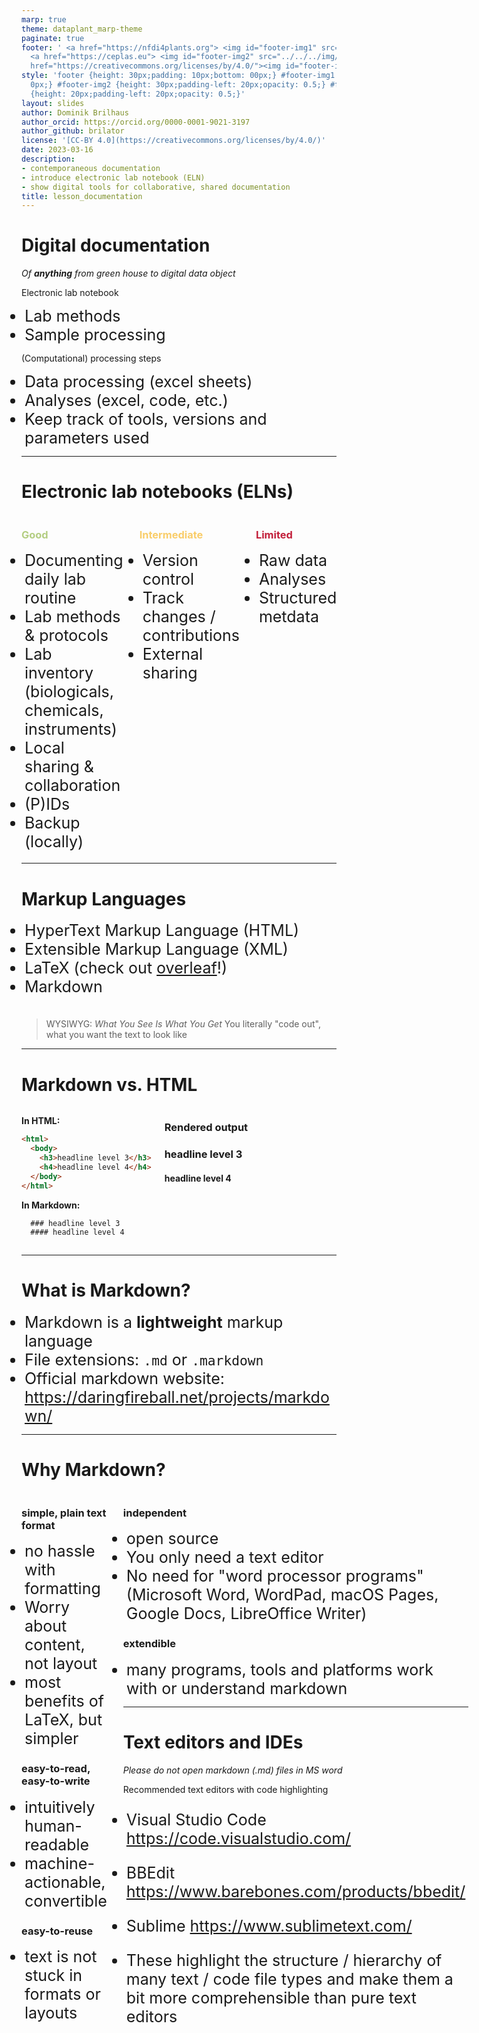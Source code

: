 ```yaml
---
marp: true
theme: dataplant_marp-theme
paginate: true
footer: ' <a href="https://nfdi4plants.org"> <img id="footer-img1" src="../../../img/_logos/DataPLANT/DataPLANT_logo_square_bg_transparent.svg"></a>
  <a href="https://ceplas.eu"> <img id="footer-img2" src="../../../img/_logos/CEPLAS/CEPLAS_Icon.jpeg"></a><a
  href="https://creativecommons.org/licenses/by/4.0/"><img id="footer-img3" src="../../../img/_logos/CreativeCommons/by.svg"></a> '
style: 'footer {height: 30px;padding: 10px;bottom: 00px;} #footer-img1 {height: 30px;padding-left:
  0px;} #footer-img2 {height: 30px;padding-left: 20px;opacity: 0.5;} #footer-img3
  {height: 20px;padding-left: 20px;opacity: 0.5;}'
layout: slides
author: Dominik Brilhaus
author_orcid: https://orcid.org/0000-0001-9021-3197
author_github: brilator
license: '[CC-BY 4.0](https://creativecommons.org/licenses/by/4.0/)'
date: 2023-03-16
description:
- contemporaneous documentation
- introduce electronic lab notebook (ELN)
- show digital tools for collaborative, shared documentation
title: lesson_documentation
---
```


# Digital documentation

*Of **anything** from green house to digital data object*


Electronic lab notebook

- Lab methods
- Sample processing

(Computational) processing steps

- Data processing (excel sheets)
- Analyses (excel, code, etc.)
- Keep track of tools, versions and parameters used

<!-- Source to slide(s) -->
<!-- ../../bricks/lesson_documentation-Digital_documentation.md -->


---

# Electronic lab notebooks (ELNs)

<style scoped>
.columns {
    display: grid;
    grid-template-columns: repeat(3, minmax(0, 1fr));
    gap: 1rem;
}
ul {
    margin: 5; padding: 0;
}
</style>

<div class="columns">
<div class="columns-left">

### <span style="color:#B4CE82">Good</span>

- Documenting daily lab routine
- Lab methods & protocols
- Lab inventory (biologicals, chemicals, instruments)
- Local sharing & collaboration
- (P)IDs
- Backup (locally)

</div>
<div class="columns-right">

### <span style="color:#F9CD69">Intermediate</span>

- Version control
- Track changes / contributions
- External sharing

</div>

<div class="columns-right">

### <span style="color:#c21f3a">Limited</span>  

- Raw data
- Analyses
- Structured metdata

</div>
</div>

<!-- Source to slide(s) -->
<!-- ../../bricks/lesson_documentation-ELNs.md -->


---

# Markup Languages

- HyperText Markup Language (HTML)
- Extensible Markup Language (XML)
- LaTeX (check out [overleaf](https://www.overleaf.com/)!)
- Markdown
<br>

> WYSIWYG: *What You See Is What You Get*
> You literally "code out", what you want the text to look like

<!-- Source to slide(s) -->
<!-- ../../bricks/lesson_documentation-Markup_Languages.md -->


---

# Markdown vs. HTML

<style scoped>
.columns {
    display: grid;
    grid-template-columns: repeat(2, minmax(0, 1fr));
    gap: 5rem;
}
ul {
    margin: 5; padding: 0;
}
</style>

<div class="columns">
<div class="columns-left">


**In HTML:**

```html
<html>
  <body>    
    <h3>headline level 3</h3>
    <h4>headline level 4</h4>
  </body>
</html>
```

**In Markdown:**

```md
  ### headline level 3
  #### headline level 4
```

</div>
<div class="columns-right">

### Rendered output

### headline level 3
#### headline level 4

</div>
</div>

<!-- Source to slide(s) -->
<!-- ../../bricks/lesson_documentation-Markdown_HTML.md -->


---

# What is Markdown?

- Markdown is a **lightweight** markup language
- File extensions: `.md` or `.markdown`
- Official markdown website: <https://daringfireball.net/projects/markdown/>

<!-- Source to slide(s) -->
<!-- ../../bricks/lesson_documentation-Markdown.md -->


---

# Why Markdown?

<style scoped>
.columns {
    display: grid;
    grid-template-columns: repeat(2, minmax(0, 1fr));
    gap: 1rem;
}
ul {
  font-size: 25px;
    /* margin: 5; padding: 0; */
}
</style>

<div class="columns">
<div class="columns-left">


### simple, plain text format

- no hassle with formatting
- Worry about content, not layout
- most benefits of LaTeX, but simpler

### easy-to-read, easy-to-write

- intuitively human-readable
- machine-actionable, convertible

### easy-to-reuse

- text is not stuck in formats or layouts

</div> 
<div class="columns-right">

### independent

- open source
- You only need a text editor
- No need for "word processor programs" (Microsoft Word, WordPad, macOS Pages, Google Docs, LibreOffice Writer)

### extendible

- many programs, tools and platforms work with or understand markdown

<!-- Source to slide(s) -->
<!-- ../../bricks/lesson_documentation-Why_Markdown.md -->


---

# Text editors and IDEs

*Please do not open markdown (.md) files in MS word*

Recommended text editors with code highlighting

- Visual Studio Code <https://code.visualstudio.com/>
- BBEdit <https://www.barebones.com/products/bbedit/>
- Sublime <https://www.sublimetext.com/>

- These highlight the structure / hierarchy of many text / code file types and make them a bit more comprehensible than pure text editors

<!-- Source to slide(s) -->
<!-- ../../bricks/lesson_documentation-Text_editors_and_IDEs.md -->



